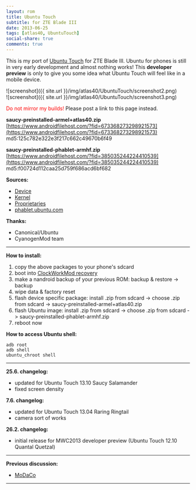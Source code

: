 ```yaml
---
layout: rom
title: Ubuntu Touch
subtitle: for ZTE Blade III
date: 2013-06-25
tags: [atlas40, UbuntuTouch]
social-share: true
comments: true
---
```


This is my port of [Ubuntu Touch](http://www.ubuntu.com/phone) for ZTE Blade III. Ubuntu for phones is still in very early development and almost nothing works! This **developer preview** is only to give you some idea what Ubuntu Touch will feel like in a mobile device.

![screenshot]({{ site.url }}/img/atlas40/UbuntuTouch/screenshot2.png)  
![screenshot]({{ site.url }}/img/atlas40/UbuntuTouch/screenshot3.png)

<span style="color:#FF0000;">Do not mirror my builds!</span> Please post a link to this page instead.

**saucy-preinstalled-armel+atlas40.zip**  
[https://www.androidfilehost.com/?fid=673368273298921573](https://www.androidfilehost.com/?fid=673368273298921573)  
md5:125c782e322e3f217c662c49670b6f49

**saucy-preinstalled-phablet-armhf.zip**  
[https://www.androidfilehost.com/?fid=385035244224410539](https://www.androidfilehost.com/?fid=385035244224410539)  
md5:f00724d112caa25d759f686acd6bf682

**Sources:**

- [Device](https://github.com/KonstaT/android_device_zte_atlas40/tree/ubuntu)
- [Kernel](https://github.com/KonstaT/zte-kernel-msm7x27a/tree/ubuntu)
- [Proprietaries](https://github.com/KonstaT/proprietary_vendor_zte)
- [phablet.ubuntu.com](http://phablet.ubuntu.com/gitweb)

**Thanks:**

- Canonical/Ubuntu
- CyanogenMod team

----

**How to install:**

1. copy the above packages to your phone's sdcard
2. boot into [ClockWorkMod recovery](/devices/atlas40/CWM)
3. make a nandroid backup of your previous ROM: backup & restore -> backup
4. wipe data & factory reset
5. flash device specific package: install .zip from sdcard -> choose .zip from sdcard -> saucy-preinstalled-armel+atlas40.zip
6. flash Ubuntu image: install .zip from sdcard -> choose .zip from sdcard -> saucy-preinstalled-phablet-armhf.zip
7. reboot now

**How to access Ubuntu shell:**

```
adb root
adb shell
ubuntu_chroot shell
```

----

**25.6. changelog:**

- updated for Ubuntu Touch 13.10 Saucy Salamander
- fixed screen density

**7.6. changelog:**

- updated for Ubuntu Touch 13.04 Raring Ringtail
- camera sort of works

**26.2. changelog:**

- initial release for MWC2013 developer preview (Ubuntu Touch 12.10 Quantal Quetzal)

----

**Previous discussion:**

- [MoDaCo](http://www.modaco.com/topic/361024-ubuntu-touch/)

----
